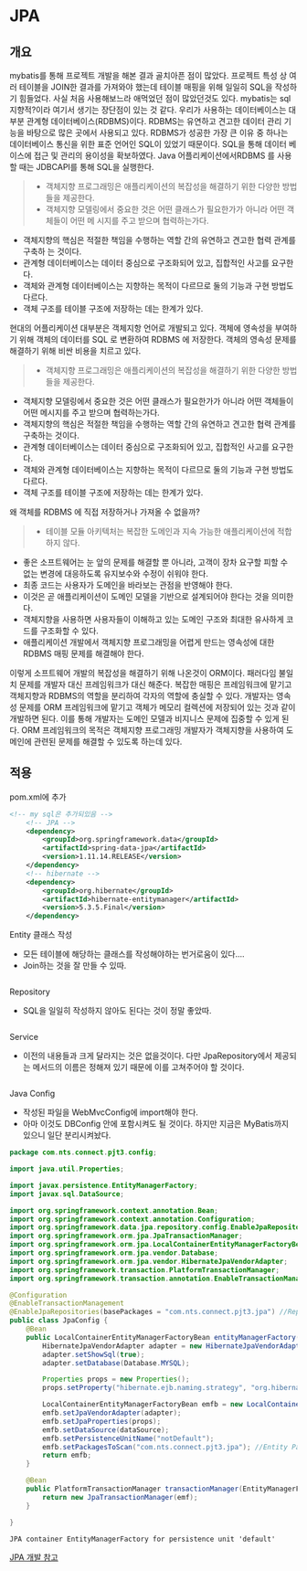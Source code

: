 JPA
=====




개요
----
mybatis를 통해 프로젝트 개발을 해본 결과 골치아픈 점이 많았다. 프로젝트 특성 상 여러 테이블을 JOIN한 결과를 가져와야 했는데 테이블 매핑을 위해 일일히 SQL을 작성하기 힘들었다. 사실 처음 사용해보느라 애먹었던 점이 많았던것도 있다. mybatis는 sql 지향적?이라 여기서 생기는 장단점이 있는 것 같다.
우리가 사용하는 데이터베이스는 대부분 관계형 데이터베이스(RDBMS)이다. RDBMS는 유연하고 견고한 데이터 관리 기능을 바탕으로 많은 곳에서 사용되고 있다. RDBMS가 성공한 가장 큰 이유 중 하나는 데이터베이스 통신을 위한 표준 언어인 SQL이 있었기 때문이다. SQL을 통해 데이터 베이스에 접근 및 관리의 용이성을 확보하였다. Java 어플리케이션에서RDBMS 를 사용할 때는 JDBCAPI를 통해 SQL을 실행한다.


> - 객체지향 프로그래밍은 애플리케이션의 복잡성을 해결하기 위한 다양한 방법들을 제공한다.
> - 객체지향 모델링에서 중요한 것은 어떤 클래스가 필요한가가 아니라 어떤 객체들이 어떤 메
시지를 주고 받으며 협력하는가다.
- 객체지향의 핵심은 적절한 책임을 수행하는 역할 간의 유연하고 견고한 협력 관계를 구축하
는 것이다.
- 관계형 데이터베이스는 데이터 중심으로 구조화되어 있고, 집합적인 사고를 요구한다.
- 객체와 관계형 데이터베이스는 지향하는 목적이 다르므로 둘의 기능과 구현 방법도 다르다.
- 객체 구조를 테이블 구조에 저장하는 데는 한계가 있다.

현대의 어플리케이션 대부분은 객체지항 언어로 개발되고 있다. 객체에 영속성을 부여하기 위해 객체의 데이터를 SQL 로 변환하여 RDBMS 에 저장한다. 객체의 영속성 문제를 해결하기 위해 비싼 비용을 치르고 있다.

> - 객체지향 프로그래밍은 애플리케이션의 복잡성을 해결하기 위한 다양한 방법들을 제공한다.
- 객체지향 모델링에서 중요한 것은 어떤 클래스가 필요한가가 아니라 어떤 객체들이 어떤 메시지를 주고 받으며 협력하는가다.
- 객체지향의 핵심은 적절한 책임을 수행하는 역할 간의 유연하고 견고한 협력 관계를 구축하는 것이다.
- 관계형 데이터베이스는 데이터 중심으로 구조화되어 있고, 집합적인 사고를 요구한다.
- 객체와 관계형 데이터베이스는 지향하는 목적이 다르므로 둘의 기능과 구현 방법도 다르다.
- 객체 구조를 테이블 구조에 저장하는 데는 한계가 있다.


왜 객체를 RDBMS 에 직접 저장하거나 가져올 수 없을까?

> - 테이블 모듈 아키텍처는 복잡한 도메인과 지속 가능한 애플리케이션에 적합하지 않다.
- 좋은 소프트웨어는 눈 앞의 문제를 해결할 뿐 아니라, 고객이 장차 요구할 피할 수 없는 변경에 대응하도록 유지보수와 수정이 쉬워야 한다.
- 최종 코드는 사용자가 도메인을 바라보는 관점을 반영해야 한다.
- 이것은 곧 애플리케이션이 도메인 모델을 기반으로 설계되어야 한다는 것을 의미한다.
- 객체지향을 사용하면 사용자들이 이해하고 있는 도메인 구조와 최대한 유사하게 코드를 구조화할 수 있다.
- 애플리케이션 개발에서 객체지향 프로그래밍을 어렵게 만드는 영속성에 대한 RDBMS 매핑 문제를 해결해야 한다.

이렇게 소프트웨어 개발의 복잡성을 해결하기 위해 나온것이 ORM이다. 패러다임 불일치 문제를 개발자 대신 프레임워크가 대신 해준다. 복잡한 매핑은 프레임워크에 맡기고 객체지향과 RDBMS의 역할을 분리하여 각자의 역할에 충실할 수 있다. 개발자는 영속성 문제를 ORM 프레임워크에 맡기고 객체가 메모리 컬렉션에 저장되어 있는 것과 같이 개발하면 된다. 이를 통해 개발자는 도메인 모델과 비지니스 문제에 집중할 수 있게 된다. ORM 프레임워크의 목적은 객체지향 프로그래밍 개발자가 객체지향을 사용하여 도메인에 관련된 문제를 해결할 수 있도록 하는데 있다.



적용
-----

pom.xml에 추가

```xml
<!-- my sql은 추가되있음 -->
	<!-- JPA -->
	<dependency>
		<groupId>org.springframework.data</groupId>
		<artifactId>spring-data-jpa</artifactId>
		<version>1.11.14.RELEASE</version>
	</dependency>
	<!-- hibernate -->
	<dependency>
		<groupId>org.hibernate</groupId>
		<artifactId>hibernate-entitymanager</artifactId>
		<version>5.3.5.Final</version>
	</dependency>
```

Entity 클래스 작성

- 모든 테이블에 해당하는 클래스를 작성해야하는 번거로움이 있다....
- Join하는 것을 잘 만들 수 있따.

```java

```

Repository

- SQL을 일일히 작성하지 않아도 된다는 것이 정말 좋았따.

```java

```

Service

- 이전의 내용들과 크게 달라지는 것은 없을것이다. 다만 JpaRepository에서 제공되는 메서드의 이름은 정해져 있기 때문에 이를 고쳐주어야 할 것이다.

```java

```

Java Config

- 작성된 파일을 WebMvcConfig에 import해야 한다.
- 아마 이것도 DBConfig 안에 포함시켜도 될 것이다. 하지만 지금은 MyBatis까지 있으니 일단 분리시켜놨다.


```java
package com.nts.connect.pjt3.config;

import java.util.Properties;

import javax.persistence.EntityManagerFactory;
import javax.sql.DataSource;

import org.springframework.context.annotation.Bean;
import org.springframework.context.annotation.Configuration;
import org.springframework.data.jpa.repository.config.EnableJpaRepositories;
import org.springframework.orm.jpa.JpaTransactionManager;
import org.springframework.orm.jpa.LocalContainerEntityManagerFactoryBean;
import org.springframework.orm.jpa.vendor.Database;
import org.springframework.orm.jpa.vendor.HibernateJpaVendorAdapter;
import org.springframework.transaction.PlatformTransactionManager;
import org.springframework.transaction.annotation.EnableTransactionManagement;

@Configuration
@EnableTransactionManagement
@EnableJpaRepositories(basePackages = "com.nts.connect.pjt3.jpa") //Repository Package
public class JpaConfig {
	@Bean
	public LocalContainerEntityManagerFactoryBean entityManagerFactory(DataSource dataSource) {
		HibernateJpaVendorAdapter adapter = new HibernateJpaVendorAdapter();
		adapter.setShowSql(true);
		adapter.setDatabase(Database.MYSQL);

		Properties props = new Properties();
		props.setProperty("hibernate.ejb.naming.strategy", "org.hibernate.cfg.ImprovedNamingStrategy");

		LocalContainerEntityManagerFactoryBean emfb = new LocalContainerEntityManagerFactoryBean();
		emfb.setJpaVendorAdapter(adapter);
		emfb.setJpaProperties(props);
		emfb.setDataSource(dataSource);
		emfb.setPersistenceUnitName("notDefault");
		emfb.setPackagesToScan("com.nts.connect.pjt3.jpa"); //Entity Package
		return emfb;
	}

	@Bean
	public PlatformTransactionManager transactionManager(EntityManagerFactory emf) {
		return new JpaTransactionManager(emf);
	}

}

```


```
JPA container EntityManagerFactory for persistence unit 'default'
```






















[JPA 개발 참고](https://medium.com/@geminikim/%EA%B0%9C%EC%9D%B8%EC%B7%A8%ED%96%A5-jpa-%EC%82%AC%EC%9A%A9%EA%B8%B0-2%ED%8E%B8-entity-with-getter-setter-and-test-a0305af69090)
